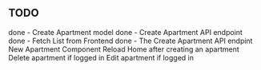 ## TODO
done - Create Apartment model
done - Create Apartment API endpoint
done - Fetch List from Frontend
done - The Create Apartment API endpint
New Apartment Component
Reload Home after creating an apartment
Delete apartment if logged in 
Edit apartment if logged in